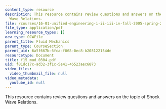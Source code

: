 ```yaml
---
content_type: resource
description: This resource contains review questions and answers on the topic of Shock
  Wave Relations.
file: /courses/16-01-unified-engineering-i-ii-iii-iv-fall-2005-spring-2006/f81dc17cad323f1c5e4146523aec6873_f15_mud_0304.pdf
file_type: application/pdf
learning_resource_types: []
ocw_type: OCWFile
parent_title: Fluid Mechanics
parent_type: CourseSection
parent_uid: 6a5f667b-6fca-f068-0ec8-b203122154de
resourcetype: Document
title: f15_mud_0304.pdf
uid: f81dc17c-ad32-3f1c-5e41-46523aec6873
video_files:
  video_thumbnail_file: null
video_metadata:
  youtube_id: null
---
```

This resource contains review questions and answers on the topic of Shock Wave Relations.

